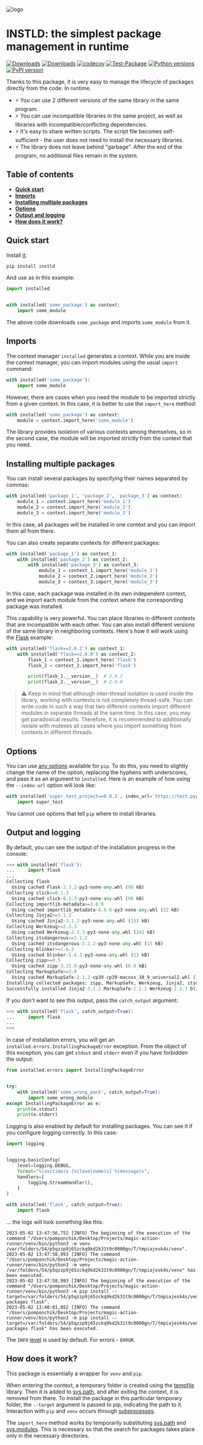 ![logo](/logo2.bmp)

# INSTLD: the simplest package management in runtime

[![Downloads](https://pepy.tech/badge/instld/month)](https://pepy.tech/project/instld)
[![Downloads](https://pepy.tech/badge/instld)](https://pepy.tech/project/instld)
[![codecov](https://codecov.io/gh/pomponchik/installed/branch/main/graph/badge.svg)](https://codecov.io/gh/pomponchik/instld)
[![Test-Package](https://github.com/pomponchik/instld/actions/workflows/coverage.yml/badge.svg)](https://github.com/pomponchik/instld/actions/workflows/coverage.yml)
[![Python versions](https://img.shields.io/pypi/pyversions/instld.svg)](https://pypi.python.org/pypi/instld)
[![PyPI version](https://badge.fury.io/py/instld.svg)](https://badge.fury.io/py/instld)

Thanks to this package, it is very easy to manage the lifecycle of packages directly from the code. In runtime.

- ⚡ You can use 2 different versions of the same library in the same program.
- ⚡ You can use incompatible libraries in the same project, as well as libraries with incompatible/conflicting dependencies.
- ⚡ It's easy to share written scripts. The script file becomes self-sufficient - the user does not need to install the necessary libraries.
- ⚡ The library does not leave behind "garbage". After the end of the program, no additional files remain in the system.


## Table of contents

- [**Quick start**](#quick-start)
- [**Imports**](#imports)
- [**Installing multiple packages**](#installing-multiple-packages)
- [**Options**](#options)
- [**Output and logging**](#output-and-logging)
- [**How does it work?**](#how-does-it-work)


## Quick start

Install [it](https://pypi.org/project/instld/):

```bash
pip install instld
```

And use as in this example:

```python
import installed


with installed('some_package') as context:
    import some_module
```

The above code downloads `some_package` and imports `some_module` from it.


## Imports

The context manager `installed` generates a context. While you are inside the context manager, you can import modules using the usual `import` command:

```python
with installed('some_package'):
    import some_module
```

However, there are cases when you need the module to be imported strictly from a given context. In this case, it is better to use the `import_here` method:

```python
with installed('some_package') as context:
    module = context.import_here('some_module')
```

The library provides isolation of various contexts among themselves, so in the second case, the module will be imported strictly from the context that you need.


## Installing multiple packages

You can install several packages by specifying their names separated by commas:

```python
with installed('package_1', 'package_2', 'package_3') as context:
    module_1 = context.import_here('module_1')
    module_2 = context.import_here('module_2')
    module_3 = context.import_here('module_3')
```

In this case, all packages will be installed in one context and you can import them all from there.

You can also create separate contexts for different packages:

```python
with installed('package_1') as context_1:
    with installed('package_2') as context_2:
        with installed('package_3') as context_3:
            module_1 = context_1.import_here('module_1')
            module_2 = context_2.import_here('module_2')
            module_3 = context_3.import_here('module_3')
```

In this case, each package was installed in its own independent context, and we import each module from the context where the corresponding package was installed.

This capability is very powerful. You can place libraries in different contexts that are incompatible with each other. You can also install different versions of the same library in neighboring contexts. Here's how it will work using the [Flask](https://flask.palletsprojects.com/) example:

```python
with installed('flask==2.0.2') as context_1:
    with installed('flask==2.0.0') as context_2:
        flask_1 = context_1.import_here('flask')
        flask_2 = context_2.import_here('flask')

        print(flask_1.__version__)  # 2.0.2
        print(flask_2.__version__)  # 2.0.0
```

> ⚠️  Keep in mind that although inter-thread isolation is used inside the library, working with contexts is not completely thread-safe. You can write code in such a way that two different contexts import different modules in separate threads at the same time. In this case, you may get paradoxical results. Therefore, it is recommended to additionally isolate with mutexes all cases where you import something from contexts in different threads.


## Options

You can use [any options](https://pip.pypa.io/en/stable/cli/pip_install/) available for `pip`. To do this, you need to slightly change the name of the option, replacing the hyphens with underscores, and pass it as an argument to `installed`. Here is an example of how using the `--index-url` option will look like:

```python
with installed('super_test_project==0.0.1', index_url='https://test.pypi.org/simple/'):
    import super_test
```

You cannot use options that tell `pip` where to install libraries.


## Output and logging

By default, you can see the output of the installation progress in the console:

```python
>>> with installed('flask'):
...     import flask
...
Collecting flask
  Using cached Flask-2.3.2-py3-none-any.whl (96 kB)
Collecting click>=8.1.3
  Using cached click-8.1.3-py3-none-any.whl (96 kB)
Collecting importlib-metadata>=3.6.0
  Using cached importlib_metadata-6.6.0-py3-none-any.whl (22 kB)
Collecting Jinja2>=3.1.2
  Using cached Jinja2-3.1.2-py3-none-any.whl (133 kB)
Collecting Werkzeug>=2.3.3
  Using cached Werkzeug-2.3.3-py3-none-any.whl (242 kB)
Collecting itsdangerous>=2.1.2
  Using cached itsdangerous-2.1.2-py3-none-any.whl (15 kB)
Collecting blinker>=1.6.2
  Using cached blinker-1.6.2-py3-none-any.whl (13 kB)
Collecting zipp>=0.5
  Using cached zipp-3.15.0-py3-none-any.whl (6.8 kB)
Collecting MarkupSafe>=2.0
  Using cached MarkupSafe-2.1.2-cp39-cp39-macosx_10_9_universal2.whl (17 kB)
Installing collected packages: zipp, MarkupSafe, Werkzeug, Jinja2, itsdangerous, importlib-metadata, click, blinker, flask
Successfully installed Jinja2-3.1.2 MarkupSafe-2.1.2 Werkzeug-2.3.3 blinker-1.6.2 click-8.1.3 flask-2.3.2 importlib-metadata-6.6.0 itsdangerous-2.1.2 zipp-3.15.0
```

If you don't want to see this output, pass the `catch_output` argument:

```python
>>> with installed('flask', catch_output=True):
...     import flask
...
>>>
```

In case of installation errors, you will get an `installed.errors.InstallingPackageError` exception. From the object of this exception, you can get `stdout` and `stderr` even if you have forbidden the output:

```python
from installed.errors import InstallingPackageError


try:
    with installed('some_wrong_pack', catch_output=True):
        import some_wrong_module
except InstallingPackageError as e:
    print(e.stdout)
    print(e.stderr)
```

Logging is also enabled by default for installing packages. You can see it if you configure logging correctly. In this case:

```python
import logging


logging.basicConfig(
    level=logging.DEBUG,
    format="%(asctime)s [%(levelname)s] %(message)s",
    handlers=[
        logging.StreamHandler(),
    ]
)

with installed('flask', catch_output=True):
    import flask
```

... the logs will look something like this:

```
2023-05-02 13:47:56,752 [INFO] The beginning of the execution of the command "/Users/pomponchik/Desktop/Projects/magic-action-runner/venv/bin/python3 -m venv /var/folders/54/p5qzzp9j65zckq9kd2k31t9c0000gn/T/tmpiajesk4s/venv".
2023-05-02 13:47:58,993 [INFO] The command "/Users/pomponchik/Desktop/Projects/magic-action-runner/venv/bin/python3 -m venv /var/folders/54/p5qzzp9j65zckq9kd2k31t9c0000gn/T/tmpiajesk4s/venv" has been executed.
2023-05-02 13:47:58,993 [INFO] The beginning of the execution of the command "/Users/pomponchik/Desktop/Projects/magic-action-runner/venv/bin/python3 -m pip install --target=/var/folders/54/p5qzzp9j65zckq9kd2k31t9c0000gn/T/tmpiajesk4s/venv/lib/python3.9/site-packages flask".
2023-05-02 13:48:01,052 [INFO] The command "/Users/pomponchik/Desktop/Projects/magic-action-runner/venv/bin/python3 -m pip install --target=/var/folders/54/p5qzzp9j65zckq9kd2k31t9c0000gn/T/tmpiajesk4s/venv/lib/python3.9/site-packages flask" has been executed.
```

The `INFO` [level](https://docs.python.org/3/library/logging.html#logging-levels) is used by default. For errors - `ERROR`.

## How does it work?

This package is essentially a wrapper for `venv` and `pip`.

When entering the context, a temporary folder is created using the [tempfile](https://docs.python.org/3/library/tempfile.html) library. Then it is added to [sys.path](https://docs.python.org/3/library/sys.html#sys.path), and after exiting the context, it is removed from there. To install the package in this particular temporary folder, the `--target` argument is passed to pip, indicating the path to it. Interaction with `pip` and `venv` occurs through [subprocesses](https://docs.python.org/3/library/subprocess.html).

The `import_here` method works by temporarily substituting [sys.path](https://docs.python.org/3/library/sys.html#sys.path) and [sys.modules](https://docs.python.org/3/library/sys.html#sys.modules). This is necessary so that the search for packages takes place only in the necessary directories.
